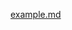 [//]: # ([remoteMarkdownUrl]&#40;https://raw.githubusercontent.com/masum-mollik-rocketml/Remote-Docsify/refs/heads/development/introduction.md&#41;)

[example.md](https://raw.githubusercontent.com/masum-mollik-rocketml/Remote-Docsify/refs/heads/development/introduction.md ":include")
